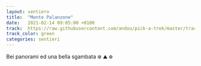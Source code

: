 ```yaml
---
layout: sentiero
title:  "Monte Palanzone"
date:   2021-02-14 09:05:00 +0100
track:  https://raw.githubusercontent.com/andou/pick-a-trek/master/tracks/20210214_alpe_vicere_-_monte_Palanzone.gpx
track_color: green
categories: sentieri
---
```


Bei panorami ed una bella sgambata :snowflake: :mountain: :snowflake:
